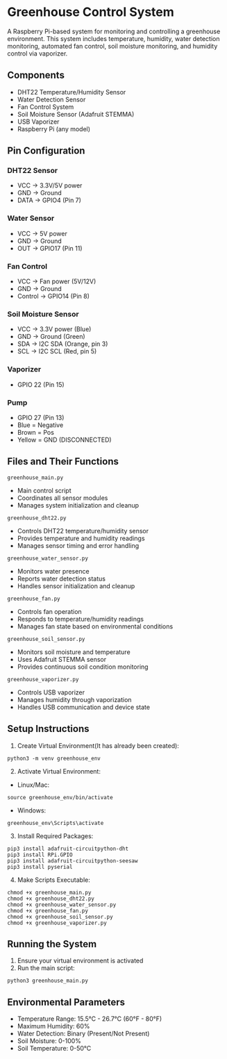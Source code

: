 # Greenhouse Control System
A Raspberry Pi-based system for monitoring and controlling a greenhouse environment. This system includes temperature, humidity, water detection monitoring, automated fan control, soil moisture monitoring, and humidity control via vaporizer.

## Components
* DHT22 Temperature/Humidity Sensor
* Water Detection Sensor
* Fan Control System
* Soil Moisture Sensor (Adafruit STEMMA)
* USB Vaporizer
* Raspberry Pi (any model)

## Pin Configuration

### DHT22 Sensor
* VCC → 3.3V/5V power
* GND → Ground
* DATA → GPIO4 (Pin 7)

### Water Sensor
* VCC → 5V power
* GND → Ground
* OUT → GPIO17 (Pin 11)

### Fan Control
* VCC → Fan power (5V/12V)
* GND → Ground
* Control → GPIO14 (Pin 8)

### Soil Moisture Sensor
* VCC → 3.3V power (Blue)
* GND → Ground (Green)
* SDA → I2C SDA (Orange, pin 3)
* SCL → I2C SCL (Red, pin 5)

### Vaporizer
* GPIO 22 (Pin 15)

### Pump 
* GPIO 27 (Pin 13)
* Blue = Negative 
* Brown = Pos
* Yellow = GND (DISCONNECTED)

## Files and Their Functions

`greenhouse_main.py`
* Main control script
* Coordinates all sensor modules
* Manages system initialization and cleanup

`greenhouse_dht22.py`
* Controls DHT22 temperature/humidity sensor
* Provides temperature and humidity readings
* Manages sensor timing and error handling

`greenhouse_water_sensor.py`
* Monitors water presence
* Reports water detection status
* Handles sensor initialization and cleanup

`greenhouse_fan.py`
* Controls fan operation
* Responds to temperature/humidity readings
* Manages fan state based on environmental conditions

`greenhouse_soil_sensor.py`
* Monitors soil moisture and temperature
* Uses Adafruit STEMMA sensor
* Provides continuous soil condition monitoring

`greenhouse_vaporizer.py`
* Controls USB vaporizer
* Manages humidity through vaporization
* Handles USB communication and device state

## Setup Instructions

1. Create Virtual Environment(It has already been created):
```
python3 -m venv greenhouse_env
```

2. Activate Virtual Environment:
* Linux/Mac:
```
source greenhouse_env/bin/activate
```
* Windows:
```
greenhouse_env\Scripts\activate
```

3. Install Required Packages:
```
pip3 install adafruit-circuitpython-dht
pip3 install RPi.GPIO
pip3 install adafruit-circuitpython-seesaw
pip3 install pyserial
```

4. Make Scripts Executable:
```
chmod +x greenhouse_main.py
chmod +x greenhouse_dht22.py
chmod +x greenhouse_water_sensor.py
chmod +x greenhouse_fan.py
chmod +x greenhouse_soil_sensor.py
chmod +x greenhouse_vaporizer.py
```

## Running the System
1. Ensure your virtual environment is activated
2. Run the main script:
```
python3 greenhouse_main.py
```

## Environmental Parameters
* Temperature Range: 15.5°C - 26.7°C (60°F - 80°F)
* Maximum Humidity: 60%
* Water Detection: Binary (Present/Not Present)
* Soil Moisture: 0-100%
* Soil Temperature: 0-50°C


